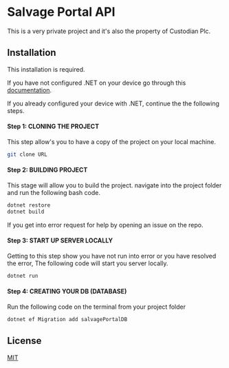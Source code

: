 # Salvage Portal API

This is a very private project and it's also the property of Custodian Plc.

## Installation

This installation is required.

If you have not configured .NET on your device go through this [documentation](https://docs.microsoft.com/en-us/dotnet/core/install/windows?tabs=net60).

If you already configured your device with .NET, continue the the following steps.

#### Step 1: CLONING THE PROJECT
This step allow's you to have a copy of the project on your local machine.
```bash
git clone URL
```
#### Step 2: BUILDING PROJECT
This stage will allow you to build the project. navigate into the project folder and run the following bash code.
```bash
dotnet restore
dotnet build
```
If you get into error request for help by opening an issue on the repo.

#### Step 3: START UP SERVER LOCALLY
Getting to this step show you have not run into error or you have resolved the error, The following code will start you server locally.
```bash
dotnet run
```

#### Step 4: CREATING YOUR DB (DATABASE)
Run the following code on the terminal from your project folder
```bash
dotnet ef Migration add salvagePortalDB
```


## License
[MIT](https://choosealicense.com/licenses/mit/)